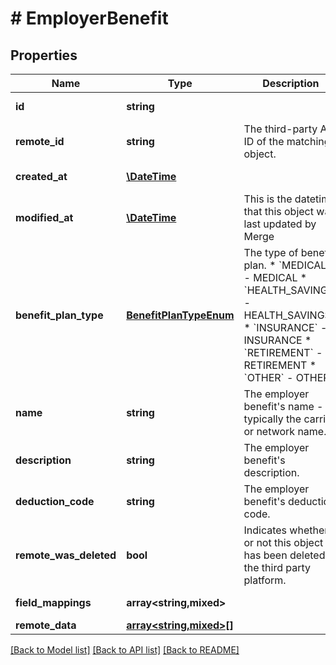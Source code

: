 # # EmployerBenefit

## Properties

Name | Type | Description | Notes
------------ | ------------- | ------------- | -------------
**id** | **string** |  | [optional] [readonly]
**remote_id** | **string** | The third-party API ID of the matching object. | [optional]
**created_at** | [**\DateTime**](\DateTime.md) |  | [optional] [readonly]
**modified_at** | [**\DateTime**](\DateTime.md) | This is the datetime that this object was last updated by Merge | [optional] [readonly]
**benefit_plan_type** | [**BenefitPlanTypeEnum**](BenefitPlanTypeEnum.md) | The type of benefit plan.  * &#x60;MEDICAL&#x60; - MEDICAL * &#x60;HEALTH_SAVINGS&#x60; - HEALTH_SAVINGS * &#x60;INSURANCE&#x60; - INSURANCE * &#x60;RETIREMENT&#x60; - RETIREMENT * &#x60;OTHER&#x60; - OTHER | [optional]
**name** | **string** | The employer benefit&#39;s name - typically the carrier or network name. | [optional]
**description** | **string** | The employer benefit&#39;s description. | [optional]
**deduction_code** | **string** | The employer benefit&#39;s deduction code. | [optional]
**remote_was_deleted** | **bool** | Indicates whether or not this object has been deleted in the third party platform. | [optional] [readonly]
**field_mappings** | **array<string,mixed>** |  | [optional] [readonly]
**remote_data** | [**array<string,mixed>[]**](array.md) |  | [optional]

[[Back to Model list]](../../README.md#models) [[Back to API list]](../../README.md#endpoints) [[Back to README]](../../README.md)
